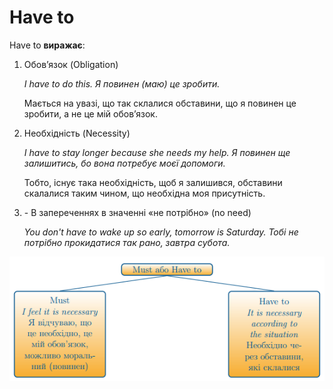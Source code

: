 # Have to

<p><span class="p2">Have to</span> <b>виражає</b>:</p>

<ol>
<li><span class="p1">Обов’язок</span> (Obligation)</li>
<p><i>I have to do this. Я повинен (маю) це зробити.</i></p>
<p>Мається на увазі, що так склалися обставини, що я повинен це зробити, а не це мій обов’язок.</p>
<li><span class="p1">Необхідність</span> (Necessity)</li>
<p><i>I have to stay longer because she needs my help. Я повинен ще залишитись, бо вона потребує моєї допомоги.</i></p>
<p>Тобто, існує така необхідність, щоб я залишився, обставини скалалися таким чином, що необхідна моя присутність.</p>
<li><span class="p1">-	В запереченнях в значенні «не потрібно»</span> (no need)</li>
<p><i>You don't have to wake up so early, tomorrow is Saturday. Тобі не потрібно прокидатися так рано, завтра субота.</i></p>
</ol>

<div align="center"><img src="e11_p4.png"/></div>